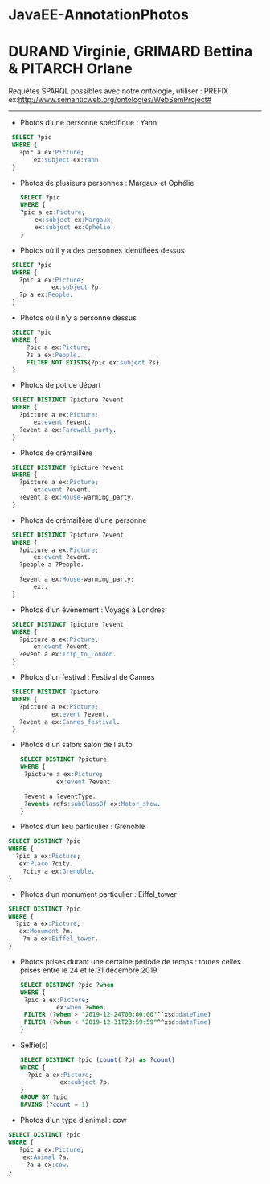 # JavaEE-AnnotationPhotos
# DURAND Virginie, GRIMARD Bettina & PITARCH Orlane

Requêtes SPARQL possibles avec notre ontologie, utiliser : PREFIX ex:<http://www.semanticweb.org/ontologies/WebSemProject#>

---

* Photos d'une personne spécifique : Yann
 ```sql
  SELECT ?pic
  WHERE {
    ?pic a ex:Picture;
        ex:subject ex:Yann.
  }
   ```

* Photos de plusieurs personnes : Margaux et Ophélie
   ```sql
  SELECT ?pic
  WHERE {
   ?pic a ex:Picture;
       ex:subject ex:Margaux;
       ex:subject ex:Ophelie.
  }
   ```

* Photos où il y a des personnes identifiées dessus   
 ```sql
  SELECT ?pic
  WHERE {
    ?pic a ex:Picture;
             ex:subject ?p.
    ?p a ex:People.
  }
   ```
   
* Photos où il n'y a personne dessus
 ```sql
  SELECT ?pic
  WHERE {
      ?pic a ex:Picture;
      ?s a ex:People.
      FILTER NOT EXISTS{?pic ex:subject ?s}
  }
   ```

* Photos de pot de départ 
 ```sql
  SELECT DISTINCT ?picture ?event
  WHERE {
    ?picture a ex:Picture;
        ex:event ?event.
    ?event a ex:Farewell_party.
  }
   ```

* Photos de crémaillère
 ```sql
  SELECT DISTINCT ?picture ?event
  WHERE {
    ?picture a ex:Picture;
        ex:event ?event.
    ?event a ex:House-warming_party.
  }
   ```

* Photos de crémaillère d'une personne
 ```sql
  SELECT DISTINCT ?picture ?event
  WHERE {
    ?picture a ex:Picture;
        ex:event ?event.
    ?people a ?People.

    ?event a ex:House-warming_party;
		ex:.
  }
   ```

* Photos d'un évènement : Voyage à Londres
 ```sql
  SELECT DISTINCT ?picture ?event
  WHERE {
    ?picture a ex:Picture;
        ex:event ?event.
    ?event a ex:Trip_to_London.
  }
 ```

* Photos d'un festival : Festival de Cannes
 ```sql
  SELECT DISTINCT ?picture
  WHERE {
    ?picture a ex:Picture;
             ex:event ?event.
    ?event a ex:Cannes_festival.
  }
 ```
* Photos d'un salon: salon de l'auto
   ```sql
  SELECT DISTINCT ?picture
  WHERE {
    ?picture a ex:Picture;
             ex:event ?event.
  
    ?event a ?eventType.
    ?events rdfs:subClassOf ex:Motor_show.
  }
   ```
  
* Photos d’un lieu particulier : Grenoble 
 ```sql
SELECT DISTINCT ?pic
WHERE {
   ?pic a ex:Picture;
    ex:Place ?city.
     ?city a ex:Grenoble.
}
 ```

* Photos d’un monument particulier : Eiffel_tower 
 ```sql
SELECT DISTINCT ?pic
WHERE {
   ?pic a ex:Picture;
    ex:Monument ?m.
     ?m a ex:Eiffel_tower.
}
 ```
 
* Photos prises durant une certaine période de temps : toutes celles prises entre le 24 et le 31 décembre 2019
   ```sql
  SELECT DISTINCT ?pic ?when
  WHERE {
    ?pic a ex:Picture;
             ex:when ?when.
    FILTER (?when > "2019-12-24T00:00:00"^^xsd:dateTime)
    FILTER (?when < "2019-12-31T23:59:59"^^xsd:dateTime)
  }
  ```
  
* Selfie(s)
  ```sql
  SELECT DISTINCT ?pic (count( ?p) as ?count)
  WHERE {
    ?pic a ex:Picture;
             ex:subject ?p.
  }
  GROUP BY ?pic
  HAVING (?count = 1)
  ```
* Photos d'un type d'animal : cow
```sql
SELECT DISTINCT ?pic
WHERE {
   ?pic a ex:Picture;
    ex:Animal ?a.
     ?a a ex:cow.
}
  ```



  
  

